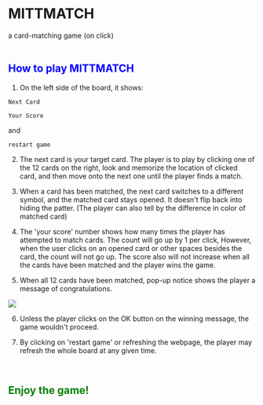 # MITTMATCH
a card-matching game (on click)
<br>
<br>
## <span style="color: blue">How to play MITTMATCH</span>

1. On the left side of the board, it shows:
```
Next Card
```
```
Your Score
```
and 
```
restart game
```

2. The next card is your target card. The player is to play by clicking one of the 12 cards on the right, look and memorize the location of clicked card, and then move onto the next one until the player finds a match.

3. When a card has been matched, the next card switches to a different symbol, and the matched card stays opened. It doesn't flip back into hiding the patter.
(The player can also tell by the difference in color of matched card)

4. The 'your score' number shows how many times the player has attempted to match cards. The count will go up by 1 per click, However, when the user clicks on an opened card or other spaces besides the card, the count will not go up. The score also will not increase when all the cards have been matched and the player wins the game.

5. When all 12 cards have been matched, pop-up notice shows the player a message of congratulations.

<img src="win-notice.png" />

6. Unless the player clicks on the OK button on the winning message, the game wouldn't proceed.

7. By clicking on 'restart game' or refreshing the webpage, the player may refresh the whole board at any given time.

<br>

## <span style="color: green">Enjoy the game!</span>

